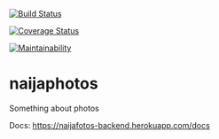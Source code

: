 [![Build Status](https://travis-ci.org/supercede/naija-fotos.svg?branch=develop)](https://travis-ci.org/supercede/naija-fotos)

[![Coverage Status](https://coveralls.io/repos/github/supercede/naija-fotos/badge.svg?branch=develop)](https://coveralls.io/github/supercede/naija-fotos?branch=develop)

[![Maintainability](https://api.codeclimate.com/v1/badges/31925e7a3893eabb61f3/maintainability)](https://codeclimate.com/github/supercede/naija-fotos/maintainability)

# naijaphotos

Something about photos

Docs: https://naijafotos-backend.herokuapp.com/docs
